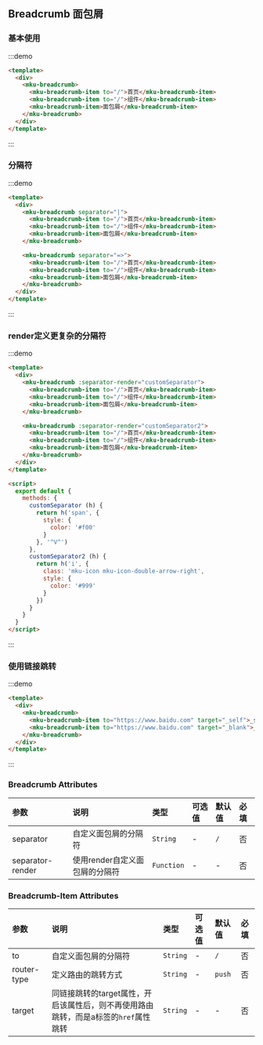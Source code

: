 ## Breadcrumb 面包屑

### 基本使用
:::demo
```html
<template>
  <div>
    <mku-breadcrumb>
      <mku-breadcrumb-item to="/">首页</mku-breadcrumb-item>
      <mku-breadcrumb-item to="/">组件</mku-breadcrumb-item>
      <mku-breadcrumb-item>面包屑</mku-breadcrumb-item>
    </mku-breadcrumb>
  </div>
</template>
```
:::

### 分隔符
:::demo
```html
<template>
  <div>
    <mku-breadcrumb separator="|">
      <mku-breadcrumb-item to="/">首页</mku-breadcrumb-item>
      <mku-breadcrumb-item to="/">组件</mku-breadcrumb-item>
      <mku-breadcrumb-item>面包屑</mku-breadcrumb-item>
    </mku-breadcrumb>

    <mku-breadcrumb separator="=>">
      <mku-breadcrumb-item to="/">首页</mku-breadcrumb-item>
      <mku-breadcrumb-item to="/">组件</mku-breadcrumb-item>
      <mku-breadcrumb-item>面包屑</mku-breadcrumb-item>
    </mku-breadcrumb>
  </div>
</template>
```
:::

### render定义更复杂的分隔符
:::demo
```html
<template>
  <div>
    <mku-breadcrumb :separator-render="customSeparator">
      <mku-breadcrumb-item to="/">首页</mku-breadcrumb-item>
      <mku-breadcrumb-item to="/">组件</mku-breadcrumb-item>
      <mku-breadcrumb-item>面包屑</mku-breadcrumb-item>
    </mku-breadcrumb>

    <mku-breadcrumb :separator-render="customSeparator2">
      <mku-breadcrumb-item to="/">首页</mku-breadcrumb-item>
      <mku-breadcrumb-item to="/">组件</mku-breadcrumb-item>
      <mku-breadcrumb-item>面包屑</mku-breadcrumb-item>
    </mku-breadcrumb>
  </div>
</template>

<script>
  export default {
    methods: {
      customSeparator (h) {
        return h('span', {
          style: {
            color: '#f00'
          }
        }, '^V^')
      },
      customSeparator2 (h) {
        return h('i', {
          class: 'mku-icon mku-icon-double-arrow-right',
          style: {
            color: '#999'
          }
        })
      }
    }
  }
</script>
```
:::

### 使用链接跳转
:::demo
```html
<template>
  <div>
    <mku-breadcrumb>
      <mku-breadcrumb-item to="https://www.baidu.com" target="_self">_self打开百度</mku-breadcrumb-item>
      <mku-breadcrumb-item to="https://www.baidu.com" target="_blank">_blank打开百度</mku-breadcrumb-item>
    </mku-breadcrumb>
  </div>
</template>
```
:::


### Breadcrumb Attributes

| 参数             | 说明                           | 类型       | 可选值 | 默认值 | 必填 |
| :--------------- | :----------------------------- | :--------- | :----- | :----- | :--- |
| separator        | 自定义面包屑的分隔符           | `String`   | -      | `/`    | 否   |
| separator-render | 使用render自定义面包屑的分隔符 | `Function` | -      | -      | 否   |

### Breadcrumb-Item Attributes

| 参数        | 说明                                                                                | 类型     | 可选值 | 默认值 | 必填 |
| :---------- | :---------------------------------------------------------------------------------- | :------- | :----- | :----- | :--- |
| to          | 自定义面包屑的分隔符                                                                | `String` | -      | `/`    | 否   |
| router-type | 定义路由的跳转方式                                                                  | `String` | -      | `push` | 否   |
| target      | 同链接跳转的target属性，开启该属性后，则不再使用路由跳转，而是a标签的`href`属性跳转 | `String` | -      | -      | 否   |

